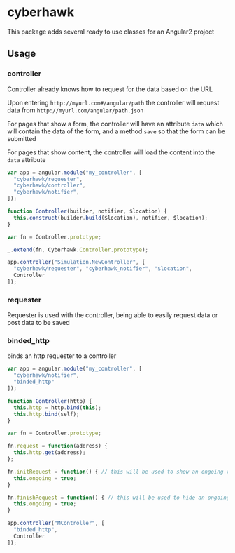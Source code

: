 # cyberhawk

This package adds several ready to use classes for an Angular2 project

## Usage

### controller

Controller already knows how to request for the data based on the URL

Upon entering `http://myurl.com#/angular/path` the controller will request data from `http://myurl.com/angular/path.json`

For pages that show a form, the controller will have an attribute `data` which will contain the data of the form,
and a method `save` so that the form can be submitted

For pages that show content, the controller will load the content into the `data` attribute

```javascript
var app = angular.module("my_controller", [
  "cyberhawk/requester",
  "cyberhawk/controller",
  "cyberhawk/notifier",
]);

function Controller(builder, notifier, $location) {
  this.construct(builder.build($location), notifier, $location);
}

var fn = Controller.prototype;

_.extend(fn, Cyberhawk.Controller.prototype);

app.controller("Simulation.NewController", [
  "cyberhawk/requester", "cyberhawk_notifier", "$location",
  Controller
]);

```

### requester
Requester is used with the controller, being able to easily request data or post data to be saved

### binded_http

binds an http requester to a controller

```javascript
var app = angular.module("my_controller", [
  "cyberhawk/notifier",
  "binded_http"
]);

function Controller(http) {
  this.http = http.bind(this);
  this.http.bind(self);
}

var fn = Controller.prototype;

fn.request = function(address) {
  this.http.get(address);
};

fn.initRequest = function() { // this will be used to show an ongoing request icon
  this.ongoing = true;
}

fn.finishRequest = function() { // this will be used to hide an ongoing request icon
  this.ongoing = true;
}

app.controller("MController", [
  "binded_http",
  Controller
]);
```
